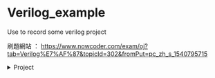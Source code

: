 <h1>Verilog_example</h1>

Use to record some verilog project

刷題網站 ： https://www.nowcoder.com/exam/oj?tab=Verilog%E7%AF%87&topicId=302&fromPut=pc_zh_s_1540795715


<details>
  <summary>Project</summary>
  <ul>
    <li><a href = "https://github.com/aa389393/Verilog_example/tree/master/DIV_N">DIV_N</a></li>
    <li><a href = "https://github.com/aa389393/Verilog_example/tree/master/Edge_detection">Edge Detection</a></li>
    <li><a href = "https://github.com/aa389393/Verilog_example/tree/master/Fast2Slow">Single bit Fast to Slow</a></li>
    <li><a href = "https://github.com/aa389393/Verilog_example/tree/master/Slow2Fast">Single bit Slow to Fast</a></li>
  </ul>  
</details>
